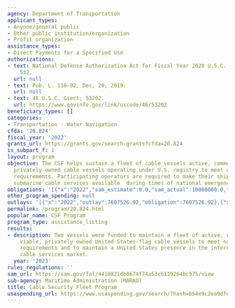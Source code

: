 ```yaml
---
agency: Department of Transportation
applicant_types:
- Anyone/general public
- Other public institution/organization
- Profit organization
assistance_types:
- Direct Payments for a Specified Use
authorizations:
- text: National Defense Authorization Act for Fiscal Year 2020 U.S.C. &sect; Chapter
    532.
  url: null
- text: Pub. L. 116-92, Dec, 20, 2019.
  url: null
- text: 46 U.S.C. &sect; 53202.
  url: https://www.govinfo.gov/link/uscode/46/53202
beneficiary_types: []
categories:
- Transportation - Water Navigation
cfda: '20.824'
fiscal_year: '2022'
grants_url: https://grants.gov/search-grants?cfda=20.824
is_subpart_f: 1
layout: program
objective: The CSF helps sustain a fleet of cable vessels active, commercially viable,
  privately-owned cable vessels operating under U.S. registry to meet national security
  requirements. Participating operators are required to make their ships and commercial
  submarine cable services available  during times of national emergency.
obligations: '[{"x":"2022","sam_estimate":0.0,"sam_actual":10000000.0,"usa_spending_actual":10000000.0},{"x":"2023","sam_estimate":10000000.0,"sam_actual":0.0,"usa_spending_actual":7607526.92},{"x":"2024","sam_estimate":10000000.0,"sam_actual":0.0,"usa_spending_actual":10000000.0}]'
other_program_spending: null
outlays: '[{"x":"2022","outlay":7607526.92,"obligation":7607526.92},{"x":"2023","outlay":10000000.0,"obligation":10000000.0},{"x":"2024","outlay":8333333.2,"obligation":10000000.0}]'
permalink: /program/20.824.html
popular_name: CSF Program
program_type: assistance_listing
results:
- description: Two vessels were funded to maintain a fleet of active, commercially
    viable, privately owned United States-flag cable vessels to meet national security
    requirements and to maintain a United States presence in the international submarine
    cable services market.
  year: '2023'
rules_regulations: ''
sam_url: https://sam.gov/fal/4418821db8674f74a53cb119264bc975/view
sub-agency: Maritime Administration (MARAD)
title: Cable Security Fleet Program
usaspending_url: https://www.usaspending.gov/search/?hash=b54e9c2ea9dfdbdeb19ac310cac3a115
---
```

